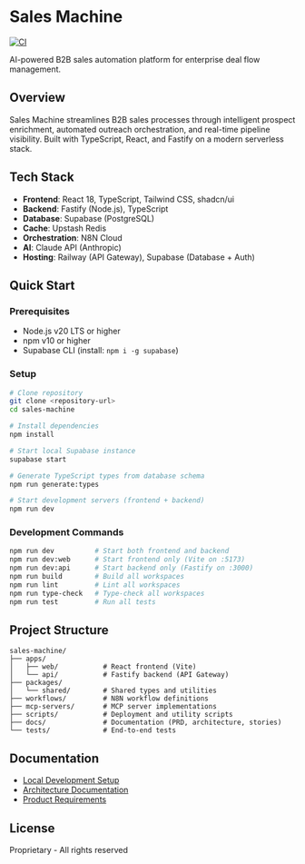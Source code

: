 # Sales Machine

[![CI](https://github.com/gbramnik/sales-machine/actions/workflows/ci.yaml/badge.svg)](https://github.com/gbramnik/sales-machine/actions/workflows/ci.yaml)

AI-powered B2B sales automation platform for enterprise deal flow management.

## Overview

Sales Machine streamlines B2B sales processes through intelligent prospect enrichment, automated outreach orchestration, and real-time pipeline visibility. Built with TypeScript, React, and Fastify on a modern serverless stack.

## Tech Stack

- **Frontend**: React 18, TypeScript, Tailwind CSS, shadcn/ui
- **Backend**: Fastify (Node.js), TypeScript
- **Database**: Supabase (PostgreSQL)
- **Cache**: Upstash Redis
- **Orchestration**: N8N Cloud
- **AI**: Claude API (Anthropic)
- **Hosting**: Railway (API Gateway), Supabase (Database + Auth)

## Quick Start

### Prerequisites

- Node.js v20 LTS or higher
- npm v10 or higher
- Supabase CLI (install: `npm i -g supabase`)

### Setup

```bash
# Clone repository
git clone <repository-url>
cd sales-machine

# Install dependencies
npm install

# Start local Supabase instance
supabase start

# Generate TypeScript types from database schema
npm run generate:types

# Start development servers (frontend + backend)
npm run dev
```

### Development Commands

```bash
npm run dev          # Start both frontend and backend
npm run dev:web      # Start frontend only (Vite on :5173)
npm run dev:api      # Start backend only (Fastify on :3000)
npm run build        # Build all workspaces
npm run lint         # Lint all workspaces
npm run type-check   # Type-check all workspaces
npm run test         # Run all tests
```

## Project Structure

```
sales-machine/
├── apps/
│   ├── web/           # React frontend (Vite)
│   └── api/           # Fastify backend (API Gateway)
├── packages/
│   └── shared/        # Shared types and utilities
├── workflows/         # N8N workflow definitions
├── mcp-servers/       # MCP server implementations
├── scripts/           # Deployment and utility scripts
├── docs/              # Documentation (PRD, architecture, stories)
└── tests/             # End-to-end tests
```

## Documentation

- [Local Development Setup](./docs/dev-setup.md)
- [Architecture Documentation](./docs/architecture/)
- [Product Requirements](./docs/prd/)

## License

Proprietary - All rights reserved
